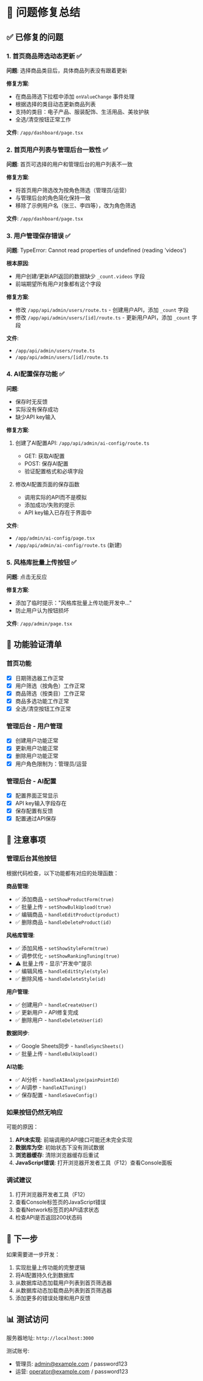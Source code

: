 # 🔧 问题修复总结

## ✅ 已修复的问题

### 1. 首页商品筛选动态更新 ✅
**问题**: 选择商品类目后，具体商品列表没有跟着更新

**修复方案**:
- 在商品筛选下拉框中添加 `onValueChange` 事件处理
- 根据选择的类目动态更新商品列表
- 支持的类目：电子产品、服装配饰、生活用品、美妆护肤
- 全选/清空按钮正常工作

**文件**: `/app/dashboard/page.tsx`

### 2. 首页用户列表与管理后台一致性 ✅
**问题**: 首页可选择的用户和管理后台的用户列表不一致

**修复方案**:
- 将首页用户筛选改为按角色筛选（管理员/运营）
- 与管理后台的角色简化保持一致
- 移除了示例用户名（张三、李四等），改为角色筛选

**文件**: `/app/dashboard/page.tsx`

### 3. 用户管理保存错误 ✅
**问题**: TypeError: Cannot read properties of undefined (reading 'videos')

**根本原因**: 
- 用户创建/更新API返回的数据缺少 `_count.videos` 字段
- 前端期望所有用户对象都有这个字段

**修复方案**:
- 修改 `/app/api/admin/users/route.ts` - 创建用户API，添加 `_count` 字段
- 修改 `/app/api/admin/users/[id]/route.ts` - 更新用户API，添加 `_count` 字段

**文件**: 
- `/app/api/admin/users/route.ts`
- `/app/api/admin/users/[id]/route.ts`

### 4. AI配置保存功能 ✅
**问题**: 
- 保存时无反馈
- 实际没有保存成功
- 缺少API key输入

**修复方案**:
1. 创建了AI配置API: `/app/api/admin/ai-config/route.ts`
   - GET: 获取AI配置
   - POST: 保存AI配置
   - 验证配置格式和必填字段

2. 修改AI配置页面的保存函数
   - 调用实际的API而不是模拟
   - 添加成功/失败的提示
   - API key输入已存在于界面中

**文件**:
- `/app/admin/ai-config/page.tsx`
- `/app/api/admin/ai-config/route.ts` (新建)

### 5. 风格库批量上传按钮 ✅
**问题**: 点击无反应

**修复方案**:
- 添加了临时提示："风格库批量上传功能开发中..."
- 防止用户认为按钮损坏

**文件**: `/app/admin/page.tsx`

## 🎯 功能验证清单

### 首页功能
- [x] 日期筛选器工作正常
- [x] 用户筛选（按角色）工作正常
- [x] 商品筛选（按类目）工作正常
- [x] 商品多选功能工作正常
- [x] 全选/清空按钮工作正常

### 管理后台 - 用户管理
- [x] 创建用户功能正常
- [x] 更新用户功能正常
- [x] 删除用户功能正常
- [x] 用户角色限制为：管理员/运营

### 管理后台 - AI配置
- [x] 配置界面正常显示
- [x] API key输入字段存在
- [x] 保存配置有反馈
- [x] 配置通过API保存

## 📝 注意事项

### 管理后台其他按钮
根据代码检查，以下功能都有对应的处理函数：

**商品管理**:
- ✅ 添加商品 - `setShowProductForm(true)`
- ✅ 批量上传 - `setShowBulkUpload(true)`
- ✅ 编辑商品 - `handleEditProduct(product)`
- ✅ 删除商品 - `handleDeleteProduct(id)`

**风格库管理**:
- ✅ 添加风格 - `setShowStyleForm(true)`
- ✅ 调参优化 - `setShowRankingTuning(true)`
- ⚠️ 批量上传 - 显示"开发中"提示
- ✅ 编辑风格 - `handleEditStyle(style)`
- ✅ 删除风格 - `handleDeleteStyle(id)`

**用户管理**:
- ✅ 创建用户 - `handleCreateUser()`
- ✅ 更新用户 - API修复完成
- ✅ 删除用户 - `handleDeleteUser(id)`

**数据同步**:
- ✅ Google Sheets同步 - `handleSyncSheets()`
- ✅ 批量上传 - `handleBulkUpload()`

**AI功能**:
- ✅ AI分析 - `handleAIAnalyze(painPointId)`
- ✅ AI调参 - `handleAITuning()`
- ✅ 保存配置 - `handleSaveConfig()`

### 如果按钮仍然无响应
可能的原因：
1. **API未实现**: 前端调用的API接口可能还未完全实现
2. **数据库为空**: 初始状态下没有测试数据
3. **浏览器缓存**: 清除浏览器缓存后重试
4. **JavaScript错误**: 打开浏览器开发者工具（F12）查看Console面板

### 调试建议
1. 打开浏览器开发者工具（F12）
2. 查看Console标签页的JavaScript错误
3. 查看Network标签页的API请求状态
4. 检查API是否返回200状态码

## 🚀 下一步

如果需要进一步开发：
1. 实现批量上传功能的完整逻辑
2. 将AI配置持久化到数据库
3. 从数据库动态加载用户列表到首页筛选器
4. 从数据库动态加载商品列表到首页筛选器
5. 添加更多的错误处理和用户反馈

## 📊 测试访问

服务器地址: `http://localhost:3000`

测试账号:
- 管理员: admin@example.com / password123
- 运营: operator@example.com / password123

